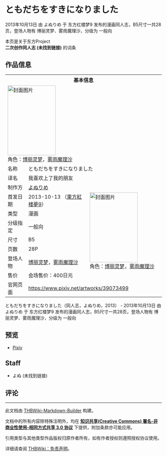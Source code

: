 # ともだちをすきになりました

<!-- source html: G:\repos\THBWiki-Markdown-Builder\THBWikiMarkdown\Temp\main\a\a3\ns0%3A%E3%81%A8%E3%82%82%E3%81%A0%E3%81%A1%E3%82%92%E3%81%99%E3%81%8D%E3%81%AB%E3%81%AA%E3%82%8A%E3%81%BE%E3%81%97%E3%81%9F.html -->

2013年10月13日 由 よぬりめ 于 东方红楼梦9 发布的漫画同人志，B5尺寸一共28页，登场人物有 博丽灵梦、雾雨魔理沙，分级为 一般向

本页是关于东方Project  
 **二次创作同人志 (未找到链接)** 的词条
## 作品信息

<table><tbody><tr><th colspan="3">基本信息</th></tr><tr><td class="cover-artwork-mobile" colspan="2"><a href="./文件-ともだちをすきになりました封面.jpg.md" class="image" title="封面图片"><img alt="封面图片" src="https://upload.thwiki.cc/thumb/c/c0/%E3%81%A8%E3%82%82%E3%81%A0%E3%81%A1%E3%82%92%E3%81%99%E3%81%8D%E3%81%AB%E3%81%AA%E3%82%8A%E3%81%BE%E3%81%97%E3%81%9F%E5%B0%81%E9%9D%A2.jpg/154px-%E3%81%A8%E3%82%82%E3%81%A0%E3%81%A1%E3%82%92%E3%81%99%E3%81%8D%E3%81%AB%E3%81%AA%E3%82%8A%E3%81%BE%E3%81%97%E3%81%9F%E5%B0%81%E9%9D%A2.jpg" decoding="async" loading="lazy" width="154" height="224" srcset="https://upload.thwiki.cc/thumb/c/c0/%E3%81%A8%E3%82%82%E3%81%A0%E3%81%A1%E3%82%92%E3%81%99%E3%81%8D%E3%81%AB%E3%81%AA%E3%82%8A%E3%81%BE%E3%81%97%E3%81%9F%E5%B0%81%E9%9D%A2.jpg/231px-%E3%81%A8%E3%82%82%E3%81%A0%E3%81%A1%E3%82%92%E3%81%99%E3%81%8D%E3%81%AB%E3%81%AA%E3%82%8A%E3%81%BE%E3%81%97%E3%81%9F%E5%B0%81%E9%9D%A2.jpg 1.5x, https://upload.thwiki.cc/thumb/c/c0/%E3%81%A8%E3%82%82%E3%81%A0%E3%81%A1%E3%82%92%E3%81%99%E3%81%8D%E3%81%AB%E3%81%AA%E3%82%8A%E3%81%BE%E3%81%97%E3%81%9F%E5%B0%81%E9%9D%A2.jpg/308px-%E3%81%A8%E3%82%82%E3%81%A0%E3%81%A1%E3%82%92%E3%81%99%E3%81%8D%E3%81%AB%E3%81%AA%E3%82%8A%E3%81%BE%E3%81%97%E3%81%9F%E5%B0%81%E9%9D%A2.jpg 2x" data-file-width="609" data-file-height="884"></a><div class="cover-char">角色：<a href="./博丽灵梦.md" title="博丽灵梦">博丽灵梦</a>，<a href="./雾雨魔理沙.md" title="雾雨魔理沙">雾雨魔理沙</a></div></td>
</tr><tr><td class="label">名称</td><td colspan="2"> ともだちをすきになりました </td></tr><tr><td class="label">译名</td><td colspan="2"> 我喜欢上了我的朋友 </td></tr><tr><td class="label">制作方</td><td><a href="./よぬりめ.md" title="よぬりめ">よぬりめ</a></td><td class="cover-artwork" rowspan="8" style="min-width:224px;"><a href="./文件-ともだちをすきになりました封面.jpg.md" class="image" title="封面图片"><img alt="封面图片" src="https://upload.thwiki.cc/thumb/c/c0/%E3%81%A8%E3%82%82%E3%81%A0%E3%81%A1%E3%82%92%E3%81%99%E3%81%8D%E3%81%AB%E3%81%AA%E3%82%8A%E3%81%BE%E3%81%97%E3%81%9F%E5%B0%81%E9%9D%A2.jpg/154px-%E3%81%A8%E3%82%82%E3%81%A0%E3%81%A1%E3%82%92%E3%81%99%E3%81%8D%E3%81%AB%E3%81%AA%E3%82%8A%E3%81%BE%E3%81%97%E3%81%9F%E5%B0%81%E9%9D%A2.jpg" decoding="async" loading="lazy" width="154" height="224" srcset="https://upload.thwiki.cc/thumb/c/c0/%E3%81%A8%E3%82%82%E3%81%A0%E3%81%A1%E3%82%92%E3%81%99%E3%81%8D%E3%81%AB%E3%81%AA%E3%82%8A%E3%81%BE%E3%81%97%E3%81%9F%E5%B0%81%E9%9D%A2.jpg/231px-%E3%81%A8%E3%82%82%E3%81%A0%E3%81%A1%E3%82%92%E3%81%99%E3%81%8D%E3%81%AB%E3%81%AA%E3%82%8A%E3%81%BE%E3%81%97%E3%81%9F%E5%B0%81%E9%9D%A2.jpg 1.5x, https://upload.thwiki.cc/thumb/c/c0/%E3%81%A8%E3%82%82%E3%81%A0%E3%81%A1%E3%82%92%E3%81%99%E3%81%8D%E3%81%AB%E3%81%AA%E3%82%8A%E3%81%BE%E3%81%97%E3%81%9F%E5%B0%81%E9%9D%A2.jpg/308px-%E3%81%A8%E3%82%82%E3%81%A0%E3%81%A1%E3%82%92%E3%81%99%E3%81%8D%E3%81%AB%E3%81%AA%E3%82%8A%E3%81%BE%E3%81%97%E3%81%9F%E5%B0%81%E9%9D%A2.jpg 2x" data-file-width="609" data-file-height="884"></a><div class="cover-char">角色：<a href="./博丽灵梦.md" title="博丽灵梦">博丽灵梦</a>，<a href="./雾雨魔理沙.md" title="雾雨魔理沙">雾雨魔理沙</a></div></td>
</tr><tr><td class="label">首发日期</td><td>2013-10-13&#160;（<a href="/展会作品列表?e=%E4%B8%9C%E6%96%B9%E7%BA%A2%E6%A5%BC%E6%A2%A6%239">東方紅楼夢9</a>）</td></tr><tr><td class="label">类型</td><td>漫画</td></tr><tr><td class="label">分级指定</td><td>一般向</td></tr><tr><td class="label">尺寸</td><td>B5</td></tr><tr><td class="label">页数</td><td>28P</td></tr><tr><td class="label">登场人物</td><td><a href="./博丽灵梦.md" title="博丽灵梦">博丽灵梦</a>，<a href="./雾雨魔理沙.md" title="雾雨魔理沙">雾雨魔理沙</a></td></tr><tr><td class="label">售价</td><td>会场售价：400日元</td></tr>
<tr><td class="label">官网页面</td><td colspan="2"><a rel="nofollow" class="external free" href="https://www.pixiv.net/artworks/39073499">https://www.pixiv.net/artworks/39073499</a></td></tr></tbody></table>

ともだちをすきになりました（同人志，よぬりめ，2013） - 2013年10月13日 由 よぬりめ 于 东方红楼梦9 发布的漫画同人志，B5尺寸一共28页，登场人物有 博丽灵梦、雾雨魔理沙，分级为 一般向
## 预览
- [Pixiv](https://www.pixiv.net/artworks/39073499)

## Staff
- よぬ (未找到链接)

## 评论




---

此文档由 [THBWiki-Markdown-Builder](https://github.com/Delsin-Yu/THBWiki-Markdown-Builder) 构建。

文档中的所有内容除特殊注明外，均在 [**知识共享(Creative Commons) 署名-非商业性使用-相同方式共享 3.0 协议**](https://creativecommons.org/licenses/by-sa/3.0/deed.zh-hans) 下提供，附加条款亦可能应用。

引用类型与其他类型作品版权归原作者所有，如有作者授权则遵照授权协议使用。

详细请查阅 [THBWiki：免责声明](https://thbwiki.cc/THBWiki:%E5%85%8D%E8%B4%A3%E5%A3%B0%E6%98%8E)。

